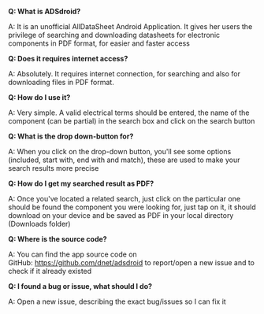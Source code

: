 **Q: What is ADSdroid?**

A: It is an unofficial AllDataSheet Android Application. It gives her users the privilege of searching and downloading datasheets for electronic components in PDF format, for easier and faster access 

**Q: Does it requires internet access?**

A: Absolutely. It requires internet connection, for searching and also for downloading files in PDF format.

**Q: How do I use it?**

A: Very simple. A valid electrical terms should be entered, the name of the component (can be partial)
 in the search box and click on the search button 

**Q: What is the drop down-button for?**

A: When you click on the drop-down button, you'll see some options (included, start with, end with and match), these are used to make your search results more precise 

**Q: How do I get my searched result as PDF?**

A: Once you've located a related search, just click on the particular one should be found the component you were looking for, just tap on it, it should download on your device and be saved as PDF in your local directory (Downloads folder) 


**Q: Where is the source code?**

A: You can find the app source code on GitHub: https://github.com/dnet/adsdroid to report/open a new issue and to check if it already existed


**Q: I found a bug or issue, what should I do?**

A: Open a new issue, describing the exact bug/issues so I can fix it

